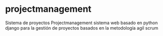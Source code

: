 projectmanagement
=================

Sistema de proyectos
Projectmanagement sistema web basado en python django para la gestión de proyectos basados en la metodología agil scrum 
